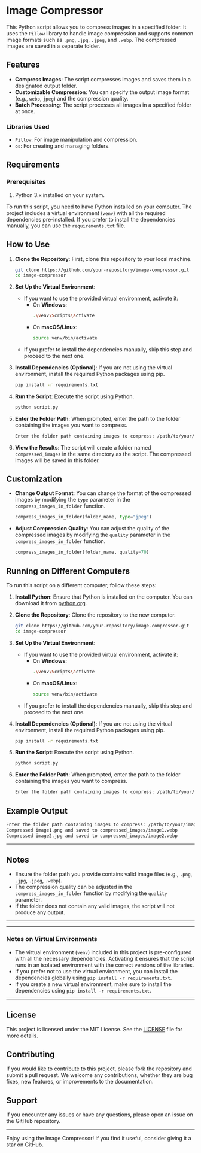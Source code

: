 # Image Compressor

This Python script allows you to compress images in a specified folder. It uses the `Pillow` library to handle image compression and supports common image formats such as `.png`, `.jpg`, `.jpeg`, and `.webp`. The compressed images are saved in a separate folder.

## Features

- **Compress Images**: The script compresses images and saves them in a designated output folder.
- **Customizable Compression**: You can specify the output image format (e.g., `webp`, `jpeg`) and the compression quality.
- **Batch Processing**: The script processes all images in a specified folder at once.

### Libraries Used
- `Pillow`: For image manipulation and compression.
- `os`: For creating and managing folders.

## Requirements
### Prerequisites
1. Python 3.x installed on your system.

To run this script, you need to have Python installed on your computer. The project includes a virtual environment (`venv`) with all the required dependencies pre-installed. If you prefer to install the dependencies manually, you can use the `requirements.txt` file.

## How to Use

1. **Clone the Repository**: First, clone this repository to your local machine.

    ```bash
    git clone https://github.com/your-repository/image-compressor.git
    cd image-compressor
    ```

2. **Set Up the Virtual Environment**:
   - If you want to use the provided virtual environment, activate it:
     - On **Windows**:
       ```bash
       .\venv\Scripts\activate
       ```
     - On **macOS/Linux**:
       ```bash
       source venv/bin/activate
       ```
   - If you prefer to install the dependencies manually, skip this step and proceed to the next one.

3. **Install Dependencies (Optional)**: If you are not using the virtual environment, install the required Python packages using pip.

    ```bash
    pip install -r requirements.txt
    ```

4. **Run the Script**: Execute the script using Python.

    ```bash
    python script.py
    ```

5. **Enter the Folder Path**: When prompted, enter the path to the folder containing the images you want to compress.

    ```bash
    Enter the folder path containing images to compress: /path/to/your/images
    ```

6. **View the Results**: The script will create a folder named `compressed_images` in the same directory as the script. The compressed images will be saved in this folder.

## Customization

- **Change Output Format**: You can change the format of the compressed images by modifying the `type` parameter in the `compress_images_in_folder` function.

    ```python
    compress_images_in_folder(folder_name, type="jpeg")
    ```

- **Adjust Compression Quality**: You can adjust the quality of the compressed images by modifying the `quality` parameter in the `compress_images_in_folder` function.

    ```python
    compress_images_in_folder(folder_name, quality=70)
    ```

## Running on Different Computers

To run this script on a different computer, follow these steps:

1. **Install Python**: Ensure that Python is installed on the computer. You can download it from [python.org](https://www.python.org/).

2. **Clone the Repository**: Clone the repository to the new computer.

    ```bash
    git clone https://github.com/your-repository/image-compressor.git
    cd image-compressor
    ```

3. **Set Up the Virtual Environment**:
   - If you want to use the provided virtual environment, activate it:
     - On **Windows**:
       ```bash
       .\venv\Scripts\activate
       ```
     - On **macOS/Linux**:
       ```bash
       source venv/bin/activate
       ```
   - If you prefer to install the dependencies manually, skip this step and proceed to the next one.

4. **Install Dependencies (Optional)**: If you are not using the virtual environment, install the required Python packages using pip.

    ```bash
    pip install -r requirements.txt
    ```

5. **Run the Script**: Execute the script using Python.

    ```bash
    python script.py
    ```

6. **Enter the Folder Path**: When prompted, enter the path to the folder containing the images you want to compress.

    ```bash
    Enter the folder path containing images to compress: /path/to/your/images
    ```

## Example Output

```bash
Enter the folder path containing images to compress: /path/to/your/images
Compressed image1.png and saved to compressed_images/image1.webp
Compressed image2.jpg and saved to compressed_images/image2.webp
```

---

## Notes
- Ensure the folder path you provide contains valid image files (e.g., `.png`, `.jpg`, `.jpeg`, `.webp`).
- The compression quality can be adjusted in the `compress_images_in_folder` function by modifying the `quality` parameter.
- If the folder does not contain any valid images, the script will not produce any output.

---
---

### Notes on Virtual Environments

- The virtual environment (`venv`) included in this project is pre-configured with all the necessary dependencies. Activating it ensures that the script runs in an isolated environment with the correct versions of the libraries.
- If you prefer not to use the virtual environment, you can install the dependencies globally using `pip install -r requirements.txt`.
- If you create a new virtual environment, make sure to install the dependencies using `pip install -r requirements.txt`.

---

## License

This project is licensed under the MIT License. See the [LICENSE](LICENSE) file for more details.

## Contributing

If you would like to contribute to this project, please fork the repository and submit a pull request. We welcome any contributions, whether they are bug fixes, new features, or improvements to the documentation.

## Support

If you encounter any issues or have any questions, please open an issue on the GitHub repository.

---

Enjoy using the Image Compressor! If you find it useful, consider giving it a star on GitHub.